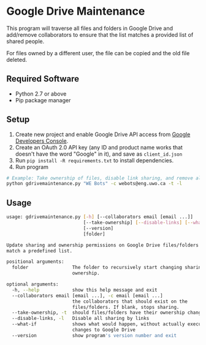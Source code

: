# Google Drive Maintenance

This program will traverse all files and folders in Google Drive and add/remove
collaborators to ensure that the list matches a provided list of shared people.

For files owned by a different user, the file can be copied and the old file
deleted.

## Required Software

* Python 2.7 or above
* Pip package manager

## Setup

1. Create new project and enable Google Drive API access from
[Google Developers Console](https://console.developers.google.com/apis/dashboard).
2. Create an OAuth 2.0 API key (any ID and product name works that doesn't have
the word "Google" in it), and save as `client_id.json`
3. Run `pip install -R requirements.txt` to install dependencies.
4. Run program

```bash
# Example: Take ownership of files, disable link sharing, and remove all collaborators (set only yourself as collaborator):
python gdrivemaintenance.py "WE Bots" -c webots@eng.uwo.ca -t -l

```

## Usage

```bash
usage: gdrivemaintenance.py [-h] [--collaborators email [email ...]]
                            [--take-ownership] [--disable-links] [--what-if]
                            [--version]
                            [folder]

Update sharing and ownership permissions on Google Drive files/folders to
match a predefined list.

positional arguments:
  folder                The folder to recursively start changing sharing and
                        ownership.

optional arguments:
  -h, --help            show this help message and exit
  --collaborators email [email ...], -c email [email ...]
                        the collaborators that should exist on the
                        files/folders. If blank, stops sharing.
  --take-ownership, -t  should files/folders have their ownership changed
  --disable-links, -l   Disable all sharing by links
  --what-if             shows what would happen, without actually executing
                        changes to Google Drive
  --version             show program's version number and exit

```